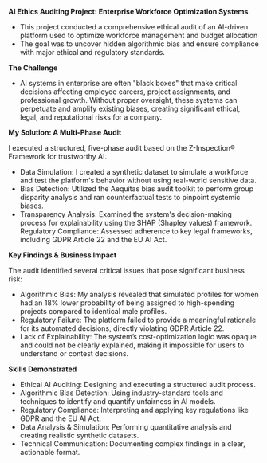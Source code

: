 **AI Ethics Auditing Project: Enterprise Workforce Optimization Systems**

- This project conducted a comprehensive ethical audit of an AI-driven platform used to optimize workforce management and budget allocation
- The goal was to uncover hidden algorithmic bias and ensure compliance with major ethical and regulatory standards.
  
**The Challenge**
- AI systems in enterprise are often "black boxes" that make critical decisions affecting employee careers, project assignments, and professional growth. Without proper oversight, these systems can perpetuate and amplify existing biases, creating significant ethical, legal, and reputational risks for a company.

**My Solution: A Multi-Phase Audit**

I executed a structured, five-phase audit based on the Z-Inspection® Framework for trustworthy AI.
- Data Simulation: I created a synthetic dataset to simulate a workforce and test the platform's behavior without using real-world sensitive data.
- Bias Detection: Utilized the Aequitas bias audit toolkit to perform group disparity analysis and ran counterfactual tests to pinpoint systemic biases.
- Transparency Analysis: Examined the system's decision-making process for explainability using the SHAP (Shapley values) framework.
Regulatory Compliance: Assessed adherence to key legal frameworks, including GDPR Article 22 and the EU AI Act.

**Key Findings & Business Impact**

The audit identified several critical issues that pose significant business risk:
- Algorithmic Bias: My analysis revealed that simulated profiles for women had an 18% lower probability of being assigned to high-spending projects compared to identical male profiles.
- Regulatory Failure: The platform failed to provide a meaningful rationale for its automated decisions, directly violating GDPR Article 22.
- Lack of Explainability: The system’s cost-optimization logic was opaque and could not be clearly explained, making it impossible for users to understand or contest decisions.

**Skills Demonstrated**

- Ethical AI Auditing: Designing and executing a structured audit process.
- Algorithmic Bias Detection: Using industry-standard tools and techniques to identify and quantify unfairness in AI models.
- Regulatory Compliance: Interpreting and applying key regulations like GDPR and the EU AI Act.
- Data Analysis & Simulation: Performing quantitative analysis and creating realistic synthetic datasets.
- Technical Communication: Documenting complex findings in a clear, actionable format.
